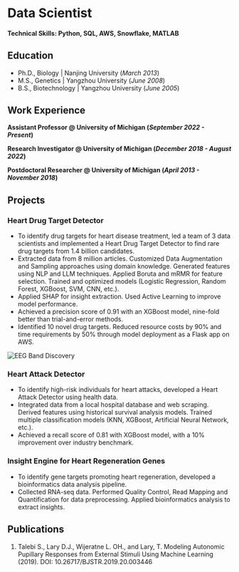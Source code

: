 # Data Scientist

#### Technical Skills: Python, SQL, AWS, Snowflake, MATLAB

## Education
- Ph.D., Biology | Nanjing University (_March 2013_)								       		
- M.S., Genetics	| Yangzhou University (_June 2008_)	 			        		
- B.S., Biotechnology | Yangzhou University (_June 2005_)

## Work Experience
**Assistant Professor @ University of Michigan (_September 2022 - Present_)**

**Research Investigator @ University of Michigan (_December 2018 - August 2022_)**

**Postdoctoral Researcher @ University of Michigan (_April 2013 - November 2018_)**

## Projects
### Heart Drug Target Detector
- To identify drug targets for heart disease treatment, led a team of 3 data scientists and implemented a Heart Drug Target Detector to find rare drug targets from 1.4 billion candidates.
- Extracted data from 8 million articles. Customized Data Augmentation and Sampling approaches using domain knowledge. Generated features using NLP and LLM techniques. Applied Boruta and mRMR for feature selection. Trained and optimized models (Logistic Regression, Random Forest, XGBoost, SVM, CNN, etc.).
- Applied SHAP for insight extraction. Used Active Learning to improve model performance.
- Achieved a precision score of 0.91 with an XGBoost model, nine-fold better than trial-and-error methods.
- Identified 10 novel drug targets. Reduced resource costs by 90% and time requirements by 50% through model deployment as a Flask app on AWS.

![EEG Band Discovery](/assets/img/eeg_band_discovery.jpeg)

### Heart Attack Detector
- To identify high-risk individuals for heart attacks, developed a Heart Attack Detector using health data.
- Integrated data from a local hospital database and web scraping. Derived features using historical survival analysis models. Trained multiple classification models (KNN, XGBoost, Artificial Neural Network, etc.).
- Achieved a recall score of 0.81 with XGBoost model, with a 10% improvement over industry benchmark.

### Insight Engine for Heart Regeneration Genes
- To identify gene targets promoting heart regeneration, developed a bioinformatics data analysis pipeline.
- Collected RNA-seq data. Performed Quality Control, Read Mapping and Quantification for data preprocessing. Applied bioinformatics analysis to extract insights.

## Publications
1. Talebi S., Lary D.J., Wijeratne L. OH., and Lary, T. Modeling Autonomic Pupillary Responses from External Stimuli Using Machine Learning (2019). DOI: 10.26717/BJSTR.2019.20.003446

